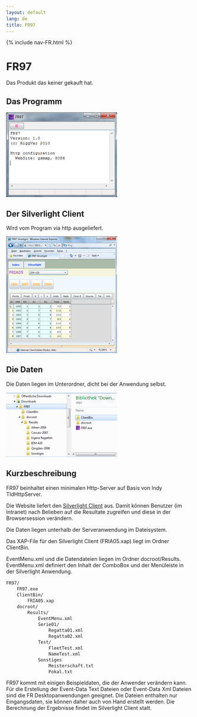 ```yaml
---
layout: default
lang: de
title: FR97
---
```


{% include nav-FR.html %}

# FR97

Das Produkt das keiner gekauft hat.

## Das Programm

![FR97, Screenshot vom Server](../images/FR97_small.png)

## Der Silverlight Client

Wird vom Program via http ausgeliefert.

![FR97, Screenshot vom Silverlight-Client](../images/FR97-Silverlight_small.png)

## Die Daten

Die Daten liegen im Unterordner, dicht bei der Anwendung selbst.

![FR97, Screenshot von der Ordnerstruktur für die Daten](../images/FR97-Files_small.png)

## Kurzbeschreibung

FR97 beinhaltet einen minimalen Http-Server auf Basis von Indy TIdHttpServer.

Die Website liefert den [Silverlight Client](../silverlight/FRIA05) aus.
Damit können Benutzer (im Intranet) nach Belieben auf die Resultate zugreifen und diese in der Browsersession verändern.

Die Daten liegen unterhalb der Serveranwendung im Dateisystem.

Das XAP-File für den Silverlight Client (FRIA05.xap) liegt im Ordner ClientBin.

EventMenu.xml und die Datendateien liegen im Ordner docroot/Results.
EventMenu.xml definiert den Inhalt der ComboBox und der Menüleiste in der Silverlight Anwendung.

```
FR97/
    FR97.exe
    ClientBin/
        FRIA05.xap
    docroot/
        Results/
            EventMenu.xml
            Serie01/
                Regatta01.xml
                Regatta02.xml
            Test/
       	        FleetTest.xml
      	        NameTest.xml
            Sonstiges
      	        Meisterschaft.txt
      	        Pokal.txt      	  			
```

FR97 kommt mit einigen Beispieldaten, die der Anwender verändern kann. 
Für die Erstellung der Event-Data Text Dateien oder Event-Data Xml Dateien sind die FR Desktopanwendungen geeignet. 
Die Dateien enthalten nur Eingangsdaten, sie können daher auch von Hand erstellt werden.
Die Berechnung der Ergebnisse findet im Silverlight Client statt.